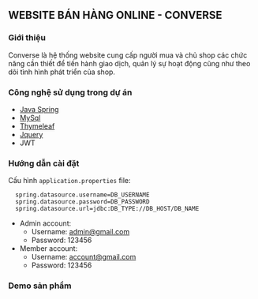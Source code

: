 ## WEBSITE BÁN HÀNG ONLINE - CONVERSE
### Giới thiệu
Converse là hệ thống website cung cấp người mua và chủ shop các chức năng cần thiết để tiến hành giao dịch, quản lý sự hoạt động cũng như theo dõi tình hình phát triển của shop. 

### Công nghệ sử dụng trong dự án
- [Java Spring](https://spring.io/)
- [MySql](https://www.mysql.com/)
- [Thymeleaf](https://www.thymeleaf.org/) 
- [Jquery](https://jquery.com/)
- JWT
### Hướng dẫn cài đặt
  Cấu hình ```application.properties``` file: 
  ```
    spring.datasource.username=DB_USERNAME
    spring.datasource.password=DB_PASSWORD
    spring.datasource.url=jdbc:DB_TYPE://DB_HOST/DB_NAME
  ```
 - Admin account:
    - Username: admin@gmail.com
    - Password: 123456
- Member account:
    - Username: account@gmail.com
    - Password: 123456
### Demo sản phẩm
    
